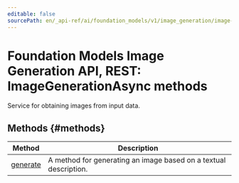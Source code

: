 ```yaml
---
editable: false
sourcePath: en/_api-ref/ai/foundation_models/v1/image_generation/image-generation/api-ref/ImageGenerationAsync/index.md
---
```


# Foundation Models Image Generation API, REST: ImageGenerationAsync methods
Service for obtaining images from input data.

## Methods {#methods}
Method | Description
--- | ---
[generate](generate.md) | A method for generating an image based on a textual description.